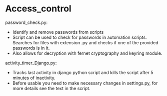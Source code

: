# Access_control

password_check.py:
- Identify and remove passwords from scripts
- Script can be used to check for passwords in automation scripts. Searches for files with extension .py and checks if one of the provided passwords is in it. 
- Also allows for decryption with fernet cryptography and keyring module.  

activity_timer_Django.py:
- Tracks last activity in django python script and kills the script after 5 minutes of inactivity.
- Before usable you need to make necessary changes in settings.py, for more details see the text in the script. 

